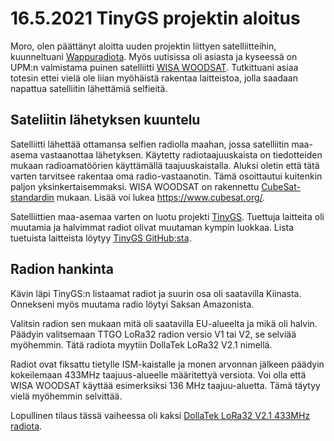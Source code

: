 # 16.5.2021 TinyGS projektin aloitus

Moro, olen päättänyt aloitta uuden projektin liittyen satelliitteihin,
kuunneltuani [Wappuradiota](https://wappuradio.fi). Myös uutisissa oli asiasta
ja kyseessä on UPM:n valmistama puinen satelliitti [WISA
WOODSAT](https://www.wisaplywood.com/fi/campaigns/wisawoodsat/).  Tutkittuani
asiaa totesin ettei vielä ole liian myöhäistä rakentaa laitteistoa, jolla
saadaan napattua satelliitin lähettämiä selfieitä.

## Sateliitin lähetyksen kuuntelu

Satelliitti lähettää ottamansa selfien radiolla maahan, jossa satelliitin maa-
asema vastaanottaa lähetyksen. Käytetty radiotaajuuskaista on tiedotteiden
mukaan radioamatöörien käyttämällä taajuuskaistalla. Aluksi oletin että tätä
varten tarvitsee rakentaa oma radio-vastaanotin. Tämä osoittautui kuitenkin
paljon yksinkertaisemmaksi. WISA WOODSAT on rakennettu
[CubeSat-standardin](https://fi.wikipedia.org/wiki/CubeSat) mukaan. Lisää voi
lukea https://www.cubesat.org/.

Satelliittien maa-asemaa varten on luotu projekti
[TinyGS](https://www.cubesat.org/). Tuettuja laitteita oli muutamia ja
halvimmat radiot olivat muutaman kympin luokkaa.  Lista tuetuista laitteista
löytyy [TinyGS GitHub:sta](https://github.com/G4lile0/tinyGS#hardware).

## Radion hankinta

Kävin läpi TinyGS:n listaamat radiot ja suurin osa oli saatavilla Kiinasta.
Onnekseni myös muutama radio löytyi Saksan Amazonista.

Valitsin radion sen mukaan mitä oli saatavilla EU-alueelta ja mikä oli halvin.
Päädyin valitsemaan TTGO LoRa32 radion versio V1 tai V2, se selviää myöhemmin.
Tätä radiota myytiin DollaTek LoRa32 V2.1 nimellä.

Radiot ovat fiksattu tietylle ISM-kaistalle ja monen arvonnan jälkeen päädyin
kokeilemaan 433MHz taajuus-alueelle määritettyä versiota. Voi olla että WISA
WOODSAT käyttää esimerksiksi 136 MHz taajuu-aluetta. Tämä täytyy vielä
myöhemmin selvittää.

Lopullinen tilaus tässä vaiheessa oli kaksi [DollaTek LoRa32 V2.1 433MHz
radiota](https://www.amazon.de/-/en/gp/product/B07RXSKPBX/).
